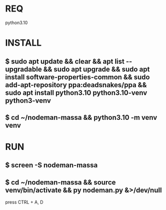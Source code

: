 # REQ  
python3.10

# INSTALL  
$ sudo apt update && clear && apt list --upgradable && sudo apt upgrade && sudo apt install software-properties-common && sudo add-apt-repository ppa:deadsnakes/ppa && sudo apt install python3.10 python3.10-venv python3-venv
---------------  
$ cd ~/nodeman-massa && python3.10 -m venv venv  
---  

# RUN  
$ screen -S nodeman-massa  
---  
$ cd ~/nodeman-massa && source venv/bin/activate && py nodeman.py &>/dev/null  
---  
press CTRL + A, D







